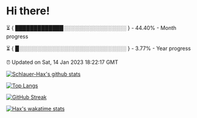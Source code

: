 # Hi there!

⏳ { █████████████░░░░░░░░░░░░░░░░░ } - 44.40% - Month progress

⏳ { █░░░░░░░░░░░░░░░░░░░░░░░░░░░░░ } - 3.77% - Year progress

⏰ Updated on Sat, 14 Jan 2023 18:22:17 GMT


[![Schlauer-Hax's github stats](https://github-readme-stats.vercel.app/api?username=Schlauer-Hax&show_icons=true&theme=dark&count_private=true)](https://github.com/Schlauer-Hax)


[![Top Langs](https://github-readme-stats.vercel.app/api/top-langs/?username=Schlauer-Hax&layout=compact&theme=dark)](https://github.com/Schlauer-Hax?tab=repositories)

[![GitHub Streak](https://streak-stats.demolab.com?user=Schlauer-Hax&theme=dark)](https://git.io/streak-stats)

[![Hax's wakatime stats](https://github-readme-stats.vercel.app/api/wakatime?username=Hax&theme=dark)](https://wakatime.com/@Hax)


